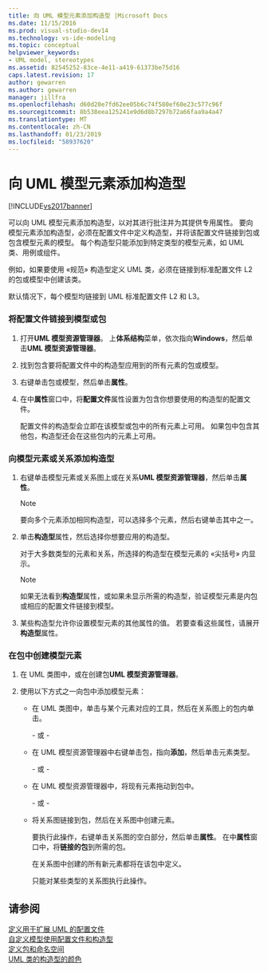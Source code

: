 ```yaml
---
title: 向 UML 模型元素添加构造型 |Microsoft Docs
ms.date: 11/15/2016
ms.prod: visual-studio-dev14
ms.technology: vs-ide-modeling
ms.topic: conceptual
helpviewer_keywords:
- UML model, stereotypes
ms.assetid: 82545252-83ce-4e11-a419-61373be75d16
caps.latest.revision: 17
author: gewarren
ms.author: gewarren
manager: jillfra
ms.openlocfilehash: d60d20e7fd62ee05b6c74f580ef60e23c577c96f
ms.sourcegitcommit: 8b538eea125241e9d6d8b7297b72a66faa9a4a47
ms.translationtype: MT
ms.contentlocale: zh-CN
ms.lasthandoff: 01/23/2019
ms.locfileid: "58937620"
---
```

# <a name="add-stereotypes-to-uml-model-elements"></a>向 UML 模型元素添加构造型
[!INCLUDE[vs2017banner](../includes/vs2017banner.md)]

可以向 UML 模型元素添加构造型，以对其进行批注并为其提供专用属性。 要向模型元素添加构造型，必须在配置文件中定义构造型，并将该配置文件链接到包或包含模型元素的模型。 每个构造型只能添加到特定类型的模型元素，如 UML 类、用例或组件。  
  
 例如，如果要使用 «规范» 构造型定义 UML 类，必须在链接到标准配置文件 L2 的包或模型中创建该类。  
  
 默认情况下，每个模型均链接到 UML 标准配置文件 L2 和 L3。  
  
### <a name="to-link-a-profile-to-a-model-or-a-package"></a>将配置文件链接到模型或包  
  
1.  打开**UML 模型资源管理器**。 上**体系结构**菜单，依次指向**Windows**，然后单击**UML 模型资源管理器**。  
  
2.  找到包含要将配置文件中的构造型应用到的所有元素的包或模型。  
  
3.  右键单击包或模型，然后单击**属性**。  
  
4.  在中**属性**窗口中，将**配置文件**属性设置为包含你想要使用的构造型的配置文件。  
  
     配置文件的构造型会立即在该模型或包中的所有元素上可用。 如果包中包含其他包，构造型还会在这些包内的元素上可用。  
  
### <a name="to-add-stereotypes-to-model-elements-or-relationships"></a>向模型元素或关系添加构造型  
  
1.  右键单击模型元素或关系图上或在关系**UML 模型资源管理器**，然后单击**属性**。  
  
    > [!NOTE]
    >  要向多个元素添加相同构造型，可以选择多个元素，然后右键单击其中之一。  
  
2.  单击**构造型**属性，然后选择你想要应用的构造型。  
  
     对于大多数类型的元素和关系，所选择的构造型在模型元素的 «尖括号» 内显示。  
  
    > [!NOTE]
    >  如果无法看到**构造型**属性，或如果未显示所需的构造型，验证模型元素是内包或相应的配置文件链接到模型。  
  
3.  某些构造型允许你设置模型元素的其他属性的值。 若要查看这些属性，请展开**构造型**属性。  
  
### <a name="to-create-model-elements-within-a-package"></a>在包中创建模型元素  
  
1.  在 UML 类图中，或在创建包**UML 模型资源管理器**。  
  
2.  使用以下方式之一向包中添加模型元素：  
  
    -   在 UML 类图中，单击与某个元素对应的工具，然后在关系图上的包内单击。  
  
         \- 或 -  
  
    -   在 UML 模型资源管理器中右键单击包，指向**添加**，然后单击元素类型。  
  
         \- 或 -  
  
    -   在 UML 模型资源管理器中，将现有元素拖动到包中。  
  
         \- 或 -  
  
    -   将关系图链接到包，然后在关系图中创建元素。  
  
         要执行此操作，右键单击关系图的空白部分，然后单击**属性**。 在中**属性**窗口中，将**链接的包**到所需的包。  
  
         在关系图中创建的所有新元素都将在该包中定义。  
  
         只能对某些类型的关系图执行此操作。  
  
## <a name="see-also"></a>请参阅  
 [定义用于扩展 UML 的配置文件](../modeling/define-a-profile-to-extend-uml.md)   
 [自定义模型使用配置文件和构造型](../modeling/customize-your-model-with-profiles-and-stereotypes.md)   
 [定义包和命名空间](../modeling/define-packages-and-namespaces.md)   
 [UML 类的构造型的颜色](http://code.msdn.microsoft.com/UML-Color-Classes-by-07de2b70)
